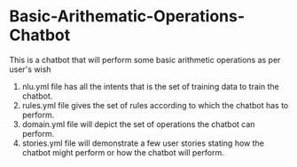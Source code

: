 # Basic-Arithematic-Operations-Chatbot
This is a chatbot that will perform some basic arithmetic operations as per user's wish
1. nlu.yml file has all the intents that is the set of training data to train the chatbot.
2. rules.yml file gives the set of rules according to which the chatbot has to perform.
3. domain.yml file will depict the set of operations the chatbot can perform.
4. stories.yml file will demonstrate a few user stories stating how the chatbot might perform or how the chatbot will perform.
